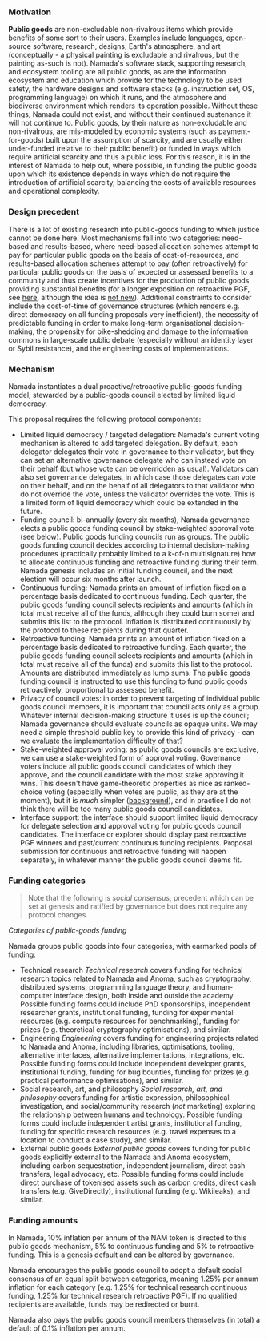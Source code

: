 ### Motivation

**Public goods** are non-excludable non-rivalrous items which provide benefits of some sort to their users. Examples include languages, open-source software, research, designs, Earth's atmosphere, and art (conceptually - a physical painting is excludable and rivalrous, but the painting as-such is not). Namada's software stack, supporting research, and ecosystem tooling are all public goods, as are the information ecosystem and education which provide for the technology to be used safety, the hardware designs and software stacks (e.g. instruction set, OS, programming language) on which it runs, and the atmosphere and biodiverse environment which renders its operation possible. Without these things, Namada could not exist, and without their continued sustenance it will not continue to. Public goods, by their nature as non-excludable and non-rivalrous, are mis-modeled by economic systems (such as payment-for-goods) built upon the assumption of scarcity, and are usually either under-funded (relative to their public benefit) or funded in ways which require artificial scarcity and thus a public loss. For this reason, it is in the interest of Namada to help out, where possible, in funding the public goods upon which its existence depends in ways which do not require the introduction of artificial scarcity, balancing the costs of available resources and operational complexity. 

### Design precedent

There is a lot of existing research into public-goods funding to which justice cannot be done here. Most mechanisms fall into two categories: need-based and results-based, where need-based allocation schemes attempt to pay for particular public goods on the basis of cost-of-resources, and results-based allocation schemes attempt to pay (often retroactively) for particular public goods on the basis of expected or assessed benefits to a community and thus create incentives for the production of public goods providing substantial benefits (for a longer exposition on retroactive PGF, see [here](https://medium.com/ethereum-optimism/retroactive-public-goods-funding-33c9b7d00f0c), although the idea is [not new](https://astralcodexten.substack.com/p/lewis-carroll-invented-retroactive)). Additional constraints to consider include the cost-of-time of governance structures (which renders e.g. direct democracy on all funding proposals very inefficient), the necessity of predictable funding in order to make long-term organisational decision-making, the propensity for bike-shedding and damage to the information commons in large-scale public debate (especially without an identity layer or Sybil resistance), and the engineering costs of implementations.

### Mechanism

Namada instantiates a dual proactive/retroactive public-goods funding model, stewarded by a public-goods council elected by limited liquid democracy.

This proposal requires the following protocol components:
- Limited liquid democracy / targeted delegation: Namada's current voting mechanism is altered to add targeted delegation. By default, each delegator delegates their vote in governance to their validator, but they can set an alternative governance delegate who can instead vote on their behalf (but whose vote can be overridden as usual). Validators can also set governance delegates, in which case those delegates can vote on their behalf, and on the behalf of all delegators to that validator who do not override the vote, unless the validator overrides the vote. This is a limited form of liquid democracy which could be extended in the future. 
- Funding council: bi-annually (every six months), Namada governance elects a public goods funding council by stake-weighted approval vote (see below). Public goods funding councils run as groups. The public goods funding council decides according to internal decision-making procedures (practically probably limited to a k-of-n multisignature) how to allocate continuous funding and retroactive funding during their term. Namada genesis includes an initial funding council, and the next election will occur six months after launch.
- Continuous funding: Namada prints an amount of inflation fixed on a percentage basis dedicated to continuous funding. Each quarter, the public goods funding council selects recipients and amounts (which in total must receive all of the funds, although they could burn some) and submits this list to the protocol. Inflation is distributed continuously by the protocol to these recipients during that quarter.
- Retroactive funding: Namada prints an amount of inflation fixed on a percentage basis dedicated to retroactive funding. Each quarter, the public goods funding council selects recipients and amounts (which in total must receive all of the funds) and submits this list to the protocol. Amounts are distributed immediately as lump sums. The public goods funding council is instructed to use this funding to fund public goods retroactively, proportional to assessed benefit.
- Privacy of council votes: in order to prevent targeting of individual public goods council members, it is important that council acts only as a group. Whatever internal decision-making structure it uses is up the council; Namada governance should evaluate councils as opaque units. We may need a simple threshold public key to provide this kind of privacy - can we evaluate the implementation difficulty of that?
- Stake-weighted approval voting: as public goods councils are exclusive, we can use a stake-weighted form of approval voting. Governance voters include all public goods council candidates of which they approve, and the council candidate with the most stake approving it wins. This doesn't have game-theoretic properties as nice as ranked-choice voting (especially when votes are public, as they are at the moment), but it is _much_ simpler ([background](https://en.wikipedia.org/wiki/Condorcet_method)), and in practice I do not think there will be too many public goods council candidates.
- Interface support: the interface should support limited liquid democracy for delegate selection and approval voting for public goods council candidates. The interface or explorer should display past retroactive PGF winners and past/current continuous funding recipients. Proposal submission for continuous and retroactive funding will happen separately, in whatever manner the public goods council deems fit.

### Funding categories

> Note that the following is _social consensus_, precedent which can be set at genesis and ratified by governance but does not require any protocol changes.

_Categories of public-goods funding_

Namada groups public goods into four categories, with earmarked pools of funding:

- Technical research
  _Technical research_ covers funding for technical research topics related to Namada and Anoma, such as cryptography, distributed systems, programming language theory, and human-computer interface design, both inside and outside the academy. Possible funding forms could include PhD sponsorships, independent researcher grants, institutional funding, funding for experimental resources (e.g. compute resources for benchmarking), funding for prizes (e.g. theoretical cryptography optimisations), and similar.
- Engineering
  _Engineering_ covers funding for engineering projects related to Namada and Anoma, including libraries, optimisations, tooling, alternative interfaces, alternative implementations, integrations, etc. Possible funding forms could include independent developer grants, institutional funding, funding for bug bounties, funding for prizes (e.g. practical performance optimisations), and similar.
- Social research, art, and philosophy
  _Social research, art, and philosophy_ covers funding for artistic expression, philosophical investigation, and social/community research (_not_ marketing) exploring the relationship between humans and technology. Possible funding forms could include independent artist grants, institutional funding, funding for specific research resources (e.g. travel expenses to a location to conduct a case study), and similar.
- External public goods
  _External public goods_ covers funding for public goods explicitly external to the Namada and Anoma ecosystem, including carbon sequestration, independent journalism, direct cash transfers, legal advocacy, etc. Possible funding forms could include direct purchase of tokenised assets such as carbon credits, direct cash transfers (e.g. GiveDirectly), institutional funding (e.g. Wikileaks), and similar.

### Funding amounts

In Namada, 10% inflation per annum of the NAM token is directed to this public goods mechanism, 5% to continuous funding and 5% to retroactive funding. This is a genesis default and can be altered by governance.

Namada encourages the public goods council to adopt a default social consensus of an equal split between categories, meaning 1.25% per annum inflation for each category (e.g. 1.25% for technical research continuous funding, 1.25% for technical research retroactive PGF). If no qualified recipients are available, funds may be redirected or burnt.

Namada also pays the public goods council members themselves (in total) a default of 0.1% inflation per annum.